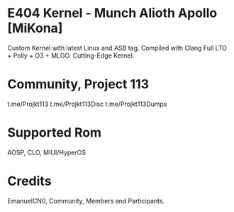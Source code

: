 # E404 Kernel - Munch Alioth Apollo [MiKona] 
Custom Kernel with latest Linux and ASB tag. Compiled with Clang Full LTO + Polly + O3 + MLGO.
Cutting-Edge Kernel.

# Community, Project 113
t.me/Projkt113
t.me/Projkt113Disc
t.me/Projkt113Dumps

# Supported Rom
AOSP, CLO, MIUI/HyperOS

# Credits
EmanuelCN0,
Community,
Members and Participants.

